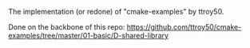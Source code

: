 The implementation (or redone) of "cmake-examples" by ttroy50.

Done on the backbone of this repo: https://github.com/ttroy50/cmake-examples/tree/master/01-basic/D-shared-library